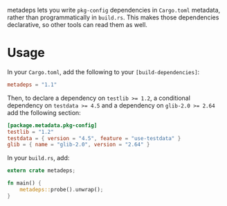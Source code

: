 metadeps lets you write `pkg-config` dependencies in `Cargo.toml` metadata,
rather than programmatically in `build.rs`.  This makes those dependencies
declarative, so other tools can read them as well.

# Usage

In your `Cargo.toml`, add the following to your `[build-dependencies]`:

```toml
metadeps = "1.1"
```

Then, to declare a dependency on `testlib >= 1.2`, a conditional dependency
on `testdata >= 4.5` and a dependency on `glib-2.0 >= 2.64`
add the following section:

```toml
[package.metadata.pkg-config]
testlib = "1.2"
testdata = { version = "4.5", feature = "use-testdata" }
glib = { name = "glib-2.0", version = "2.64" }
```

In your `build.rs`, add:

```rust
extern crate metadeps;

fn main() {
    metadeps::probe().unwrap();
}
```

